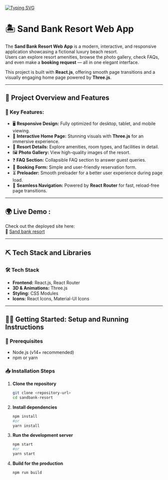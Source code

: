 [![Typing SVG](https://readme-typing-svg.demolab.com?font=Fira+Code&weight=500&size=40&pause=1000&color=395990&width=600&height=70&lines=Sand+Bank+Resort;Luxury+Beachfront+Experience)](https://git.io/typing-svg)

# 🏝 Sand Bank Resort Web App

The **Sand Bank Resort Web App** is a modern, interactive, and responsive application showcasing a fictional luxury beach resort.  
Users can explore resort amenities, browse the photo gallery, check FAQs, and even make a **booking request** — all in one elegant interface.

This project is built with **React.js**, offering smooth page transitions and a visually engaging home page powered by **Three.js**.

---

## 📝 Project Overview and Features

### 🌟 Key Features:
- 🖥 **Responsive Design:** Fully optimized for desktop, tablet, and mobile viewing.
- 🎨 **Interactive Home Page:** Stunning visuals with **Three.js** for an immersive experience.
- 🏨 **Resort Details:** Explore amenities, room types, and facilities in detail.
- 🖼 **Photo Gallery:** View high-quality images of the resort.
- ❓ **FAQ Section:** Collapsible FAQ section to answer guest queries.
- 📝 **Booking Form:** Simple and user-friendly reservation form.
- ⏳ **Preloader:** Smooth preloader for a better user experience during page load.
- 🚀 **Seamless Navigation:** Powered by **React Router** for fast, reload-free page transitions.

---

## 🌍 Live Demo  :
Check out the deployed site here:  
🔗 [Sand bank resort](https://sandbankresort.com/)
 
---

## ⛏️ Tech Stack and Libraries

### **🛠 Tech Stack**
- **Frontend:** React.js, React Router  
- **3D & Animations:** Three.js  
- **Styling:** CSS Modules  
- **Icons:** React Icons, Material-UI Icons  

---

## 🧑‍💻 Getting Started: Setup and Running Instructions

### **🔧 Prerequisites**
- Node.js (v14+ recommended)
- npm or yarn

### **📥 Installation Steps**
1. **Clone the repository**  
   ```sh
   git clone <repository-url>
   cd sandbank-resort

2. **Install dependencies**  
   ```sh
   npm install
   #or
   yarn install

3. **Run the development server**  
   ```sh
   npm start
   #or
   yarn start

4. **Build for the production**  
   ```sh
   npm run build

